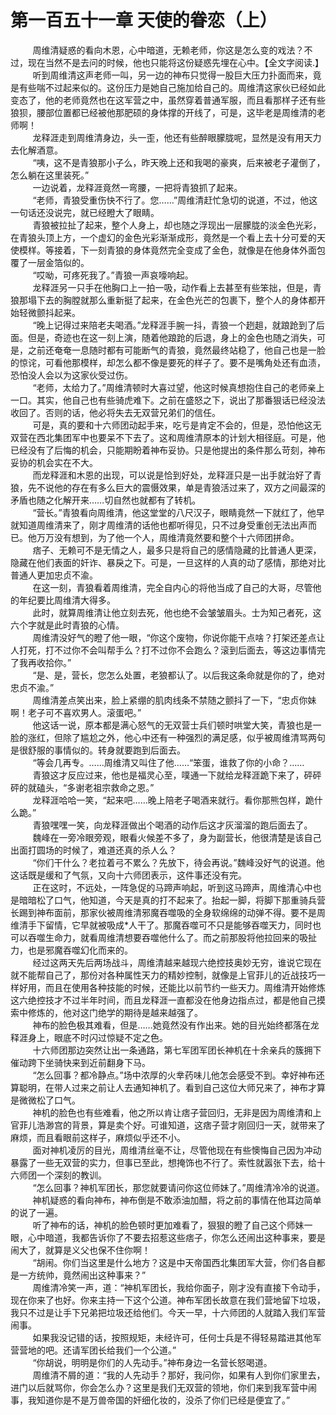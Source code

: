 <h1>第一百五十一章 天使的眷恋（上）</h1>
<div id="content">&nbsp&nbsp&nbsp&nbsp&nbsp&nbsp&nbsp&nbsp
 周维清疑惑的看向木恩，心中暗道，无赖老师，你这是怎么变的戏法？不过，现在当然不是去问的时候，他也只能将这份疑惑先埋在心中。【全文字阅读.】
 <br/>&nbsp&nbsp&nbsp&nbsp&nbsp&nbsp&nbsp&nbsp
 听到周维清这声老师一叫，另一边的神布只觉得一股巨大压力扑面而来，竟是有些喘不过起来似的。这份压力是她自己施加给自己的。周维清这家伙已经如此变态了，他的老师竟然也在这军营之中，虽然穿着普通军服，而且看那样子还有些狼狈，腰部位置都已经被他那肥硕的身体撑的开线了，可是，这毕老是周维清的老师啊！
 <br/>&nbsp&nbsp&nbsp&nbsp&nbsp&nbsp&nbsp&nbsp
 龙释涯走到周维清身边，头一歪，他还有些醉眼朦胧呢，显然是没有用天力去化解酒意。
 <br/>&nbsp&nbsp&nbsp&nbsp&nbsp&nbsp&nbsp&nbsp
 “咦，这不是青狼那小子么，昨天晚上还和我喝的豪爽，后来被老子灌倒了，怎么躺在这里装死。”
 <br/>&nbsp&nbsp&nbsp&nbsp&nbsp&nbsp&nbsp&nbsp
 一边说着，龙释涯竟然一弯腰，一把将青狼抓了起来。
 <br/>&nbsp&nbsp&nbsp&nbsp&nbsp&nbsp&nbsp&nbsp
 “老师，青狼受重伤快不行了。您……”周维清赶忙急切的说道，不过，他这一句话还没说完，就已经瞪大了眼睛。
 <br/>&nbsp&nbsp&nbsp&nbsp&nbsp&nbsp&nbsp&nbsp
 青狼被拉扯了起来，整个人身上，却也随之浮现出一层朦胧的淡金色光彩，在青狼头顶上方，一个虚幻的金色光彩渐渐成形，竟然是一个看上去十分可爱的天使模样。等接着，下一刻青狼的身体竟然完全变成了金色，就像是在他身体外面包覆了一层金箔似的。
 <br/>&nbsp&nbsp&nbsp&nbsp&nbsp&nbsp&nbsp&nbsp
 “哎呦，可疼死我了。”青狼一声哀嚎响起。
 <br/>&nbsp&nbsp&nbsp&nbsp&nbsp&nbsp&nbsp&nbsp
 龙释涯另一只手在他胸口上一拍一吸，动作看上去甚至有些笨拙，但是，青狼那塌下去的胸膛就那么重新挺了起来，在金色光芒的包裹下，整个人的身体都开始轻微颤抖起来。
 <br/>&nbsp&nbsp&nbsp&nbsp&nbsp&nbsp&nbsp&nbsp
 “晚上记得过来陪老夫喝酒。”龙释涯手腕一抖，青狼一个趔趄，就踉跄到了后面。但是，奇迹也在这一刻上演，随着他踉跄的后退，身上的金色也随之消失，可是，之前还奄奄一息随时都有可能断气的青狼，竟然最终站稳了，他自己也是一脸的惊诧，可看他那模样，却怎么都不像是要死的样子了。要不是嘴角处还有血渍，恐怕没人会以为这家伙受过伤。
 <br/>&nbsp&nbsp&nbsp&nbsp&nbsp&nbsp&nbsp&nbsp
 “老师，太给力了。”周维清顿时大喜过望，他这时候真想抱住自己的老师亲上一口。其实，他自己也有些骑虎难下。之前在盛怒之下，说出了那番狠话已经没法收回了。否则的话，他必将失去无双营兄弟们的信任。
 <br/>&nbsp&nbsp&nbsp&nbsp&nbsp&nbsp&nbsp&nbsp
 可是，真的要和十六师团动起手来，吃亏是肯定不会的，但是，恐怕他这无双营在西北集团军中也要呆不下去了。这和周维清原本的计划大相径庭。可是，他已经没有了后悔的机会，只能期盼着神布妥协。只是他提出的条件那么苛刻，神布妥协的机会实在不大。
 <br/>&nbsp&nbsp&nbsp&nbsp&nbsp&nbsp&nbsp&nbsp
 而龙释涯和木恩的出现，可以说是恰到好处，龙释涯只是一出手就治好了青狼，先不说他的存在有多么巨大的震慑效果，单是青狼活过来了，双方之间最深的矛盾也随之化解开来……切自然也就都有了转机。
 <br/>&nbsp&nbsp&nbsp&nbsp&nbsp&nbsp&nbsp&nbsp
 “营长。”青狼看向周维清，他这堂堂的八尺汉子，眼睛竟然一下就红了，他早就知道周维清来了，刚才周维清的话他也都听得见，只不过身受重创无法出声而已。他万万没有想到，为了他一个人，周维清竟然要和整个十六师团拼命。
 <br/>&nbsp&nbsp&nbsp&nbsp&nbsp&nbsp&nbsp&nbsp
 痞子、无赖可不是无情之人，最多只是将自己的感情隐藏的比普通人更深，隐藏在他们表面的奸诈、暴戾之下。可是，一旦这样的人真的动了感情，那绝对比普通人更加忠贞不渝。
 <br/>&nbsp&nbsp&nbsp&nbsp&nbsp&nbsp&nbsp&nbsp
 在这一刻，青狼看着周维清，完全自内心的将他当成了自己的大哥，尽管他的年纪要比周维清大得多。
 <br/>&nbsp&nbsp&nbsp&nbsp&nbsp&nbsp&nbsp&nbsp
 此时，就算周维清让他立刻去死，他也绝不会皱皱眉头。士为知己者死，这六个字就是此时青狼的心情。
 <br/>&nbsp&nbsp&nbsp&nbsp&nbsp&nbsp&nbsp&nbsp
 周维清没好气的瞪了他一眼，“你这个废物，你说你能干点啥？打架还差点让人打死，打不过你不会叫帮手么？打不过你不会跑么？滚到后面去，等这边事情完了我再收拾你。”
 <br/>&nbsp&nbsp&nbsp&nbsp&nbsp&nbsp&nbsp&nbsp
 “是、是，营长，您怎么处置，老狼都认了。以后我这条命就是你的了，绝对忠贞不渝。”
 <br/>&nbsp&nbsp&nbsp&nbsp&nbsp&nbsp&nbsp&nbsp
 周维清差点笑出来，脸上紧绷的肌肉线条不禁随之颤抖了一下，“忠贞你妹啊！老子可不喜欢男人。滚蛋吧。”
 <br/>&nbsp&nbsp&nbsp&nbsp&nbsp&nbsp&nbsp&nbsp
 他这话一说，原本都是满心怒气的无双营士兵们顿时哄堂大笑，青狼也是一脸的涨红，但除了尴尬之外，他心中还有一种强烈的满足感，似乎被周维清骂两句是很舒服的事情似的。转身就要跑到后面去。
 <br/>&nbsp&nbsp&nbsp&nbsp&nbsp&nbsp&nbsp&nbsp
 “等会几再专。……周维清又叫住了他……“笨蛋，谁救了你的小命？……
 <br/>&nbsp&nbsp&nbsp&nbsp&nbsp&nbsp&nbsp&nbsp
 青狼这才反应过来，他也是福灵心至，噗通一下就给龙释涯跪下来了，砰砰砰的就磕头，“多谢老祖宗救命之恩。”
 <br/>&nbsp&nbsp&nbsp&nbsp&nbsp&nbsp&nbsp&nbsp
 龙释涯哈哈一笑，“起来吧……晚上陪老子喝酒来就行。看你那熊包样，跪什么跪。”
 <br/>&nbsp&nbsp&nbsp&nbsp&nbsp&nbsp&nbsp&nbsp
 青狼嘿嘿一笑，向龙释涯做出个喝酒的动作后这才灰溜溜的跑后面去了。
 <br/>&nbsp&nbsp&nbsp&nbsp&nbsp&nbsp&nbsp&nbsp
 魏峰在一旁冷眼旁观，眼看火候差不多了，身为副营长，他很清楚是该自己出面打圆场的时候了，难道还真的杀人么？
 <br/>&nbsp&nbsp&nbsp&nbsp&nbsp&nbsp&nbsp&nbsp
 “你们干什么？老拉着弓不累么？先放下，待会再说。”魏峰没好气的说道。他这话既是缓和了气氛，又向十六师团表示，这件事还没有完。
 <br/>&nbsp&nbsp&nbsp&nbsp&nbsp&nbsp&nbsp&nbsp
 正在这时，不远处，一阵急促的马蹄声响起，听到这马蹄声，周维清心中也是暗暗松了口气，他知道，今天是真的打不起来了。抬起一脚，将脚下那重骑兵营长踢到神布面前，那家伙被周维清邪魔吞噬吸的全身软绵绵的动弹不得。要不是周维清手下留情，它早就被吸成*人干了。那魔吞噬可不只是能够吞噬天力，同时也可以吞噬生命力，就看周维清想要吞噬他什么了。而之前那股将他拉回来的吸扯力，也是邪魔吞噬幻化而来的。
 <br/>&nbsp&nbsp&nbsp&nbsp&nbsp&nbsp&nbsp&nbsp
 经过这两天先后两场战斗，周维清越来越现六绝控技奥妙无穷，谁说它现在就不能帮自己了，那份对各种属性天力的精妙控制，就像是上官菲儿的近战技巧一样好用，而且在使用各种技能的时候，还能比以前节约一些天力。周维清开始修炼这六绝控技才不过半年时间，而且龙释涯一直都没在他身边指点过，都是他自己摸索中修炼的，他对这门绝学的期待是越来越强了。
 <br/>&nbsp&nbsp&nbsp&nbsp&nbsp&nbsp&nbsp&nbsp
 神布的脸色极其难看，但是……她竟然没有作出来。她的目光始终都落在龙释涯身上，眼底不时闪过惊疑不定之色。
 <br/>&nbsp&nbsp&nbsp&nbsp&nbsp&nbsp&nbsp&nbsp
 十六师团那边突然让出一条通路，第七军团军团长神机在十余亲兵的簇拥下催动跨下坐骑快来到近前翻身下马。
 <br/>&nbsp&nbsp&nbsp&nbsp&nbsp&nbsp&nbsp&nbsp
 “怎么回事？都冷静点。”场中浓厚的火丵药味儿他怎会感受不到。幸好神布还算聪明，在带人过来之前让人去通知神机了。看到自己这位大师兄来了，神布才算是微微松了口气。
 <br/>&nbsp&nbsp&nbsp&nbsp&nbsp&nbsp&nbsp&nbsp
 神机的脸色也有些难看，他之所以肯让痞子营回归，无非是因为周维清和上官菲儿浩渺宫的背景，算是卖个好。可谁知道，这痞子营才刚回归一天，就带来了麻烦，而且看眼前这样子，麻烦似乎还不小。
 <br/>&nbsp&nbsp&nbsp&nbsp&nbsp&nbsp&nbsp&nbsp
 面对神机凌厉的目光，周维清丝毫不让，尽管他现在有些懊悔自己因为冲动暴露了一些无双营的实力，但事已至此，想掩饰也不行了。索性就嚣张下去，给十六师团一个深刻的教训。
 <br/>&nbsp&nbsp&nbsp&nbsp&nbsp&nbsp&nbsp&nbsp
 “怎么回事？神机军团长，那您就要请问你这位师妹了。”周维清冷冷的说道。
 <br/>&nbsp&nbsp&nbsp&nbsp&nbsp&nbsp&nbsp&nbsp
 神机疑惑的看向神布，神布倒是不敢添油加醋，将之前的事情在他耳边简单的说了一遍。
 <br/>&nbsp&nbsp&nbsp&nbsp&nbsp&nbsp&nbsp&nbsp
 听了神布的话，神机的脸色顿时更加难看了，狠狠的瞪了自己这个师妹一眼，心中暗道，我都告诉你了不要去招惹这些痞子，你怎么还闹出这种事来，要是闹大了，就算是义父也保不住你啊！
 <br/>&nbsp&nbsp&nbsp&nbsp&nbsp&nbsp&nbsp&nbsp
 “胡闹。你们当这里是什么地方？这是中天帝国西北集团军大营，你们各自都是一方统帅，竟然闹出这种事来？”
 <br/>&nbsp&nbsp&nbsp&nbsp&nbsp&nbsp&nbsp&nbsp
 周维清冷笑一声，道：“神机军团长，我给你面子，刚才没有直接下令动手，现在你来了也好。你来主持一下这个公道。神布军团长故意在我们营地留下垃圾，我只不过是让手下兄弟把垃圾还给他们。今天一早，十六师团的人就踏入我们军营闹事。
 <br/>&nbsp&nbsp&nbsp&nbsp&nbsp&nbsp&nbsp&nbsp
 如果我没记错的话，按照规矩，未经许可，任何士兵是不得轻易踏进其他军营营地的吧。还请军团长给我们一个公道。”
 <br/>&nbsp&nbsp&nbsp&nbsp&nbsp&nbsp&nbsp&nbsp
 “你胡说，明明是你们的人先动手。”神布身边一名营长怒喝道。
 <br/>&nbsp&nbsp&nbsp&nbsp&nbsp&nbsp&nbsp&nbsp
 周维清不屑的道：“我的人先动手？那好，我问你，如果有人到你们家里去，进门以后就骂你，你会怎么办？这里是我们无双营的领地，你们来到我军营中闹事，我知道你是不是万兽帝国的奸细化妆的，没杀了你们已经是便宜了。”
 <br/>&nbsp&nbsp&nbsp&nbsp&nbsp&nbsp&nbsp&nbsp
 <br/>&nbsp&nbsp&nbsp&nbsp&nbsp&nbsp&nbsp&nbsp
</div>
